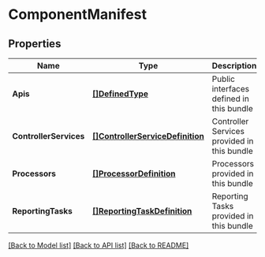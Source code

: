 # ComponentManifest

## Properties
Name | Type | Description | Notes
------------ | ------------- | ------------- | -------------
**Apis** | [**[]DefinedType**](DefinedType.md) | Public interfaces defined in this bundle | [optional] [default to null]
**ControllerServices** | [**[]ControllerServiceDefinition**](ControllerServiceDefinition.md) | Controller Services provided in this bundle | [optional] [default to null]
**Processors** | [**[]ProcessorDefinition**](ProcessorDefinition.md) | Processors provided in this bundle | [optional] [default to null]
**ReportingTasks** | [**[]ReportingTaskDefinition**](ReportingTaskDefinition.md) | Reporting Tasks provided in this bundle | [optional] [default to null]

[[Back to Model list]](../README.md#documentation-for-models) [[Back to API list]](../README.md#documentation-for-api-endpoints) [[Back to README]](../README.md)


